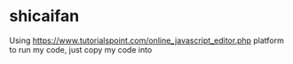 # shicaifan

Using https://www.tutorialspoint.com/online_javascript_editor.php platform to run my code, just copy my code into <script> tag,
and you will see the results. Besides, I wrote several test cases, and the results will display that.
